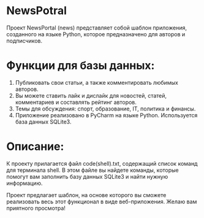 # NewsPotral
Проект NewsPortal (news) представляет собой шаблон приложения, созданного на языке Python, которое предназначено для авторов и подписчиков.
# Функции для базы данных: 
1. Публиковать свои статьи, а также комментировать любимых авторов.
2. Вы можете ставить лайк и дислайк для новостей, статей, комментариев и составлять рейтинг авторов.
3. Темы для обсуждения: спорт, образование, IT, политика и финансы.
4. Приложение реализовано в PyCharm на языке Python. Используется база данных SQLite3.
# Описание: 
К проекту прилагается файл code(shell).txt, содержащий список команд для терминала shell. В этом файле вы найдете команды, которые помогут вам заполнить базу данных SQLite3 и найти нужную информацию.

Проект предлагает шаблон, на основе которого вы сможете реализовать весь этот функционал в виде веб-приложения. Желаю вам приятного просмотра!

